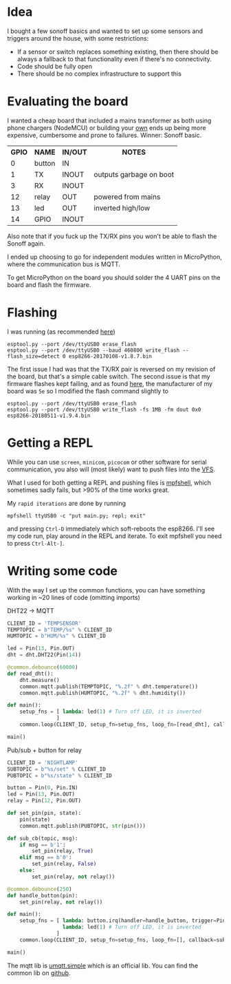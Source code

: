 # Idea
I bought a few sonoff basics and wanted to set up some sensors and triggers around the house, with some restrictions:

* If a sensor or switch replaces something existing, then there should be always a fallback to that functionality even if there's no connectivity.
* Code should be fully open
* There should be no complex infrastructure to support this

# Evaluating the board

I wanted a cheap board that included a mains transformer as both using phone chargers (NodeMCU) or building your [own](images/esp8266psu.jpg) ends up being more expensive, cumbersome and prone to failures.
Winner: Sonoff basic.

<table>
    <tr> <th>GPIO</th> <th>NAME</th> <th>IN/OUT</th> <th>NOTES</th> </tr>
    <tr> <td>0</td>  <td>button</td> <td>IN   </td> <td></td> </tr>
    <tr> <td>1</td>  <td>TX</td>     <td>INOUT</td> <td>outputs garbage on boot</td> </tr>
    <tr> <td>3</td>  <td>RX</td>     <td>INOUT</td> <td></td> </tr>
    <tr> <td>12</td> <td>relay</td>  <td>  OUT</td> <td>powered from mains</td> </tr>
    <tr> <td>13</td> <td>led</td>    <td>  OUT</td> <td>inverted high/low</td> </tr>
    <tr> <td>14</td> <td>GPIO</td>   <td>INOUT</td> <td></td> </tr>
</table>

Also note that if you fuck up the TX/RX pins you won't be able to flash the Sonoff again.

I ended up choosing to go for independent modules written in MicroPython, where the communication bus is MQTT.

To get MicroPython on the board you should solder the 4 UART pins on the board and flash the firmware.

# Flashing


I was running (as recommended [here](https://docs.micropython.org/en/latest/esp8266/esp8266/tutorial/intro.html))

```
esptool.py --port /dev/ttyUSB0 erase_flash
esptool.py --port /dev/ttyUSB0 --baud 460800 write_flash --flash_size=detect 0 esp8266-20170108-v1.8.7.bin
```

The first issue I had was that the TX/RX pair is reversed on my revision of the board, but that's a simple cable switch.
The second issue is that my firmware flashes kept failing, and as found [here](https://forum.micropython.org/viewtopic.php?t=4385), the manufacturer of my board was `5e` so I modified the flash command slightly to

```
esptool.py --port /dev/ttyUSB0 erase_flash
esptool.py --port /dev/ttyUSB0 write_flash -fs 1MB -fm dout 0x0 esp8266-20180511-v1.9.4.bin
```

# Getting a REPL

While you can use `screen`, `minicom`, `picocom` or other software for serial communication, you also will (most likely) want to push files into the [VFS](https://docs.micropython.org/en/latest/esp8266/esp8266/tutorial/filesystem.html).

What I used for both getting a REPL and pushing files is [mpfshell](https://github.com/wendlers/mpfshell), which sometimes sadly fails, but >90% of the time works great.

My `rapid iterations` are done by running

```
mpfshell ttyUSB0 -c "put main.py; repl; exit"
```

and pressing `Ctrl-D` immediately which soft-reboots the esp8266. I'll see my code run, play around in the REPL and iterate. To exit mpfshell you need to press `Ctrl-Alt-]`.



# Writing some code

With the way I set up the common functions, you can have something working in ~20 lines of code (omitting imports) 

DHT22 -> MQTT
```python
CLIENT_ID = 'TEMPSENSOR'
TEMPTOPIC = b"TEMP/%s" % CLIENT_ID
HUMTOPIC = b"HUM/%s" % CLIENT_ID

led = Pin(13, Pin.OUT)
dht = dht.DHT22(Pin(14))

@common.debounce(60000)
def read_dht():
    dht.measure()
    common.mqtt.publish(TEMPTOPIC, "%.2f" % dht.temperature())
    common.mqtt.publish(HUMTOPIC, "%.2f" % dht.humidity())

def main():
    setup_fns = [ lambda: led(1) # Turn off LED, it is inverted
                ]
    common.loop(CLIENT_ID, setup_fn=setup_fns, loop_fn=[read_dht], callback=sub_cb, subtopic=SUBTOPIC)

main()
```

Pub/sub + button for relay
```python
CLIENT_ID = 'NIGHTLAMP'
SUBTOPIC = b"%s/set" % CLIENT_ID
PUBTOPIC = b"%s/state" % CLIENT_ID

button = Pin(0, Pin.IN)
led = Pin(13, Pin.OUT)
relay = Pin(12, Pin.OUT)

def set_pin(pin, state):
    pin(state)
    common.mqtt.publish(PUBTOPIC, str(pin()))

def sub_cb(topic, msg):
    if msg == b'1':
        set_pin(relay, True)
    elif msg == b'0':
        set_pin(relay, False)
    else:
        set_pin(relay, not relay())

@common.debounce(250)
def handle_button(pin):
    set_pin(relay, not relay())

def main():
    setup_fns = [ lambda: button.irq(handler=handle_button, trigger=Pin.IRQ_RISING),
                  lambda: led(1) # Turn off LED, it is inverted
                ]
    common.loop(CLIENT_ID, setup_fn=setup_fns, loop_fn=[], callback=sub_cb, subtopic=SUBTOPIC)

main()
```

The mqtt lib is [umqtt.simple](https://github.com/micropython/micropython-lib/tree/master/umqtt.simple) which is an official lib.
You can find the common lib on [github](https://github.com/DavidVentura/iot_home).
